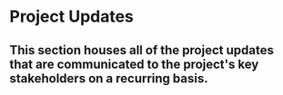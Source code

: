 # Project Updates

## This section houses all of the project updates that are communicated to the project's key stakeholders on a recurring basis.
